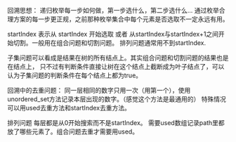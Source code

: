 回溯思想：
    递归枚举每一步如何做，第一步选什么，第二步选什么...
    通过枚举合理方案的每一步更正规，之前那种枚举集合中每个元素是否选取不一定永远有用。



startIndex 表示从 startIndex 开始选取 或者 从startIndex与startIndex+1之间开始切割。一般用在组合问题和切割问题。
排列问题通常用不到startIndex.



子集问题可以看成是结果在树的所有结点上。其实组合问题和切割问题的结果也是在结点上，
只不过有判断条件直接让树在这个结点上截断成为叶子结点了，可以认为子集问题的判断条件在每个结点上都为true。



回溯中的去重问题：
    同一层相同的数字只用一次（用第一个），使用unordered_set方法记录本层出现的数字。（感觉这个方法是最通用的）
    特殊情况可以用used去重方法和startIndex去重方法。



排列问题
    每层都是从0开始搜索而不是startIndex。
    需要used数组记录path里都放了哪些元素了。组合问题去重才需要用used。